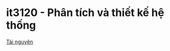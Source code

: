 # it3120 - Phân tích và thiết kế hệ thống

[Tài nguyên](https://drive.google.com/drive/folders/1xYM5U1KiwmyOF7lbpU6XoFXuWxvwxQt8)
